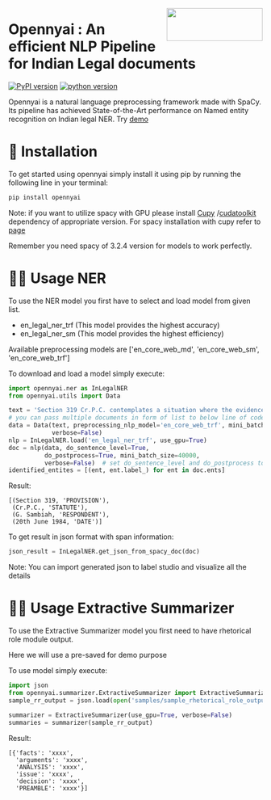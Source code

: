 <a href="https://github.com/OpenNyAI/Opennyai"><img src="https://github.com/OpenNyAI/Opennyai/raw/master/asset/final-logo-01.jpeg" width="190" height="65" align="right" /></a>

# Opennyai : An efficient NLP Pipeline for Indian Legal documents

[![PyPI version](https://badge.fury.io/py/opennyai.svg)](https://pypi.org/project/opennyai/)
[![python version](https://img.shields.io/badge/Python-%3E=3.7-blue)](https://github.com/OpenNyAI/Opennyai)

Opennyai is a natural language preprocessing framework made with SpaCy. Its pipeline has achieved State-of-the-Art
performance on Named entity recognition on Indian legal NER.
Try [demo](https://huggingface.co/opennyaiorg/en_legal_ner_trf)

# 🔧 Installation

To get started using opennyai simply install it using pip by running the following line in your terminal:

```bash
pip install opennyai
```

Note: if you want to utilize spacy with GPU please install [Cupy](https://anaconda.org/conda-forge/cupy)
/[cudatoolkit](https://anaconda.org/anaconda/cudatoolkit) dependency of appropriate version. For spacy installation with
cupy refer to [page](https://spacy.io/usage)

Remember you need spacy of 3.2.4 version for models to work perfectly.

# 👩‍💻 Usage NER

To use the NER model you first have to select and load model from given list.

* en_legal_ner_trf (This model provides the highest accuracy)
* en_legal_ner_sm (This model provides the highest efficiency)

Available preprocessing models are ['en_core_web_md', 'en_core_web_sm', 'en_core_web_trf']

To download and load a model simply execute:

```python
import opennyai.ner as InLegalNER
from opennyai.utils import Data

text = 'Section 319 Cr.P.C. contemplates a situation where the evidence adduced by the prosecution for Respondent No.3-G. Sambiah on 20th June 1984'
# you can pass multiple documents in form of list to below line of code
data = Data(text, preprocessing_nlp_model='en_core_web_trf', mini_batch_size=40000, use_gpu=True, use_cache=True,
            verbose=False)
nlp = InLegalNER.load('en_legal_ner_trf', use_gpu=True)
doc = nlp(data, do_sentence_level=True,
          do_postprocess=True, mini_batch_size=40000,
          verbose=False)  # set do_sentence_level and do_postprocess to False if you pass a sentence 
identified_entites = [(ent, ent.label_) for ent in doc.ents]
```

Result:

```
[(Section 319, 'PROVISION'),
 (Cr.P.C., 'STATUTE'),
 (G. Sambiah, 'RESPONDENT'),
 (20th June 1984, 'DATE')]
 ```

To get result in json format with span information:

```python
json_result = InLegalNER.get_json_from_spacy_doc(doc)
```

Note: You can import generated json to label studio and visualize all the details

# 👩‍💻 Usage Extractive Summarizer

To use the Extractive Summarizer model you first need to have rhetorical role module output.

Here we will use a pre-saved for demo purpose

To use model simply execute:

```python
import json
from opennyai.summarizer.ExtractiveSummarizer import ExtractiveSummarizer
sample_rr_output = json.load(open('samples/sample_rhetorical_role_output.json'))

summarizer = ExtractiveSummarizer(use_gpu=True, verbose=False)
summaries = summarizer(sample_rr_output)
```

Result:

```
[{'facts': 'xxxx',
  'arguments': 'xxxx',
  'ANALYSIS': 'xxxx',
  'issue': 'xxxx',
  'decision': 'xxxx',
  'PREAMBLE': 'xxxx'}]
 ```
